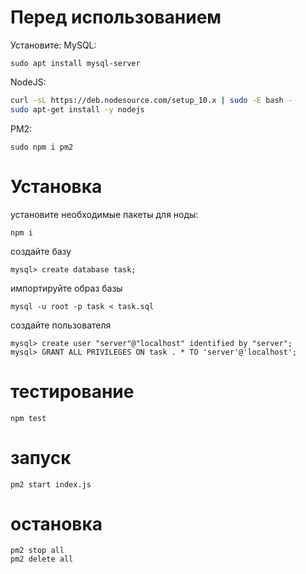 # Перед использованием 

Установите:
MySQL:
```
sudo apt install mysql-server
```
NodeJS:
```sh
curl -sL https://deb.nodesource.com/setup_10.x | sudo -E bash -
sudo apt-get install -y nodejs
```
PM2:
```
sudo npm i pm2
```
# Установка
установите необходимые пакеты для ноды:
   ```
   npm i
   ```
создайте базу
   ```
   mysql> create database task;
   ```
импортируйте образ базы 
   ```
   mysql -u root -p task < task.sql
   ```
создайте пользователя
   ```
   mysql> create user "server"@"localhost" identified by "server";
   mysql> GRANT ALL PRIVILEGES ON task . * TO 'server'@'localhost';
   ```
# тестирование
   ```
   npm test
   ```
# запуск
   ```
   pm2 start index.js
   ```

# остановка
```
pm2 stop all
pm2 delete all
```
